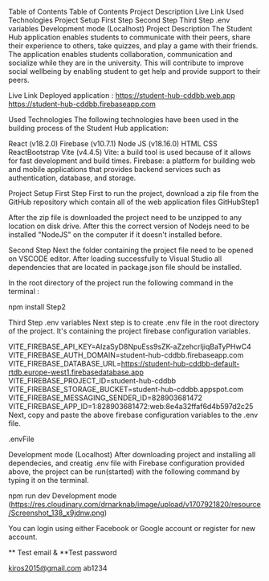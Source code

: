 Table of Contents
Table of Contents
Project Description
Live Link
Used Technologies
Project Setup
First Step
Second Step
Third Step
.env variables
Development mode (Localhost)
Project Description
The Student Hub application enables students to communicate with their peers, share their experience to others, take quizzes, and play a game with their friends. The application enables students collaboration, communication and socialize while they are in the university. This will contribute to improve social wellbeing by enabling student to get help and provide support to their peers.

Live Link
Deployed application :
https://student-hub-cddbb.web.app
https://student-hub-cddbb.firebaseapp.com

Used Technologies
The following technologies have been used in the building process of the Student Hub application:

React (v18.2.0)
Firebase (v10.7.1)
Node JS (v18.16.0)
HTML
CSS
ReactBootstrap
Vite (v4.4.5)
Vite: a build tool is used because of it allows for fast development and build times. Firebase: a platform for building web and mobile applications that provides backend services such as authentication, database, and storage.

Project Setup
First Step
First to run the project, download a zip file from the GitHub repository which contain all of the web application files GitHubStep1

After the zip file is downloaded the project need to be unzipped to any location on disk drive. After this the correct version of Nodejs need to be installed "NodeJS" on the computer if it doesn't installed before.

Second Step
Next the folder containing the project file need to be opened on VSCODE editor. After loading successfully to Visual Studio all dependencies that are located in package.json file should be installed.

In the root directory of the project run the following command in the terminal :

npm install
Step2

Third Step
.env variables
Next step is to create .env file in the root directory of the project. It's containing the project firebase configuration variables.

VITE_FIREBASE_API_KEY=AIzaSyD8NpuEss9sZK-aZzehcrIjiqBaTyPHwC4
VITE_FIREBASE_AUTH_DOMAIN=student-hub-cddbb.firebaseapp.com
VITE_FIREBASE_DATABASE_URL=https://student-hub-cddbb-default-rtdb.europe-west1.firebasedatabase.app
VITE_FIREBASE_PROJECT_ID=student-hub-cddbb
VITE_FIREBASE_STORAGE_BUCKET=student-hub-cddbb.appspot.com
VITE_FIREBASE_MESSAGING_SENDER_ID=828903681472
VITE_FIREBASE_APP_ID=1:828903681472:web:8e4a32ffaf6d4b597d2c25
Next, copy and paste the above firebase configuration variables to the .env file.

.envFile

Development mode (Localhost)
After downloading project and installing all dependecies, and creatig .env file with Firebase configuration provided above, the project can be run(started) with the following command by typing it on the terminal.

npm run dev
Development mode (https://res.cloudinary.com/drnarknab/image/upload/v1707921820/resource/Screenshot_138_x9jdnw.png)

You can login using either Facebook or Google account or register for new account.

** Test email & **Test password

kiros2015@gmail.com ab1234
